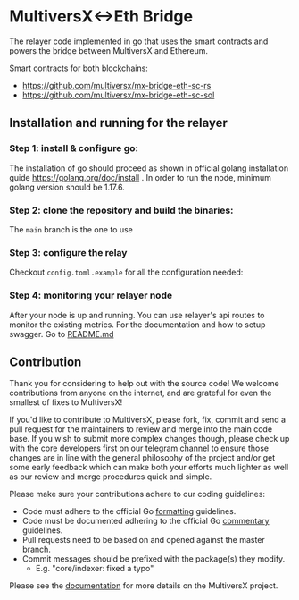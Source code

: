 # MultiversX<->Eth Bridge
The relayer code implemented in go that uses the smart contracts and powers the bridge between MultiversX and Ethereum.

Smart contracts for both blockchains:
- https://github.com/multiversx/mx-bridge-eth-sc-rs
- https://github.com/multiversx/mx-bridge-eth-sc-sol

## Installation and running for the relayer

### Step 1: install & configure go:
The installation of go should proceed as shown in official golang installation guide https://golang.org/doc/install . In order to run the node, minimum golang version should be 1.17.6.

### Step 2: clone the repository and build the binaries:
The `main` branch is the one to use

### Step 3: configure the relay
Checkout `config.toml.example` for all the configuration needed:

### Step 4: monitoring your relayer node
After your node is up and running. You can use relayer's api routes to monitor the existing metrics.
For the documentation and how to setup swagger. Go to [README.md](api/swagger/README.md)


## Contribution
Thank you for considering to help out with the source code! We welcome contributions from anyone on the internet, and are grateful for even the smallest of fixes to MultiversX!

If you'd like to contribute to MultiversX, please fork, fix, commit and send a pull request for the maintainers to review and merge into the main code base. If you wish to submit more complex changes though, please check up with the core developers first on our [telegram channel](https://t.me/MultiversX) to ensure those changes are in line with the general philosophy of the project and/or get some early feedback which can make both your efforts much lighter as well as our review and merge procedures quick and simple.

Please make sure your contributions adhere to our coding guidelines:

- Code must adhere to the official Go [formatting](https://golang.org/doc/effective_go.html#formatting) guidelines.
- Code must be documented adhering to the official Go [commentary](https://golang.org/doc/effective_go.html#commentary) guidelines.
- Pull requests need to be based on and opened against the master branch.
- Commit messages should be prefixed with the package(s) they modify.
    - E.g. "core/indexer: fixed a typo"

Please see the [documentation](https://docs.multiversx.com) for more details on the MultiversX project.
